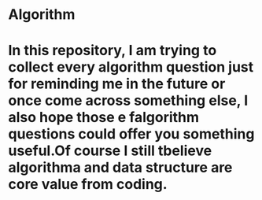 <h1>Algorithm<h1>



<a>In this repository, I am trying to collect every algorithm question just for reminding me in the future or once come across something else, I also hope those e falgorithm questions could offer you something useful.Of course I still tbelieve algorithma and data structure are core value from coding.<a>

